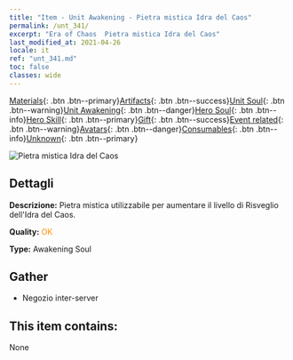 ```yaml
---
title: "Item - Unit Awakening - Pietra mistica Idra del Caos"
permalink: /unt_341/
excerpt: "Era of Chaos  Pietra mistica Idra del Caos"
last_modified_at: 2021-04-26
locale: it
ref: "unt_341.md"
toc: false
classes: wide
---
```

 [Materials](/ItemsIT/){: .btn .btn--primary}[Artifacts](/ItemsIT/Artifacts/){: .btn .btn--success}[Unit Soul](/ItemsIT/UnitSoul/){: .btn .btn--warning}[Unit Awakening](/ItemsIT/UnitAwakening/){: .btn .btn--danger}[Hero Soul](/ItemsIT/HeroSoul/){: .btn .btn--info}[Hero Skill](/ItemsIT/HeroSkill/){: .btn .btn--primary}[Gift](/ItemsIT/Gift/){: .btn .btn--success}[Event related](/ItemsIT/Events/){: .btn .btn--warning}[Avatars](/ItemsIT/Avatars/){: .btn .btn--danger}[Consumables](/ItemsIT/Consumables/){: .btn .btn--info}[Unknown](/ItemsIT/Unknown/){: .btn .btn--primary}

 ![Pietra mistica Idra del Caos](/images/u/tia_duotoulong.jpg)

## Dettagli
 **Descrizione:** Pietra mistica utilizzabile per aumentare il livello di Risveglio dell'Idra del Caos.

 **Quality:** <span style="color: #FF8C00">OK</span>

 **Type:** Awakening Soul

## Gather

*    Negozio inter-server 

## This item contains:

  None

